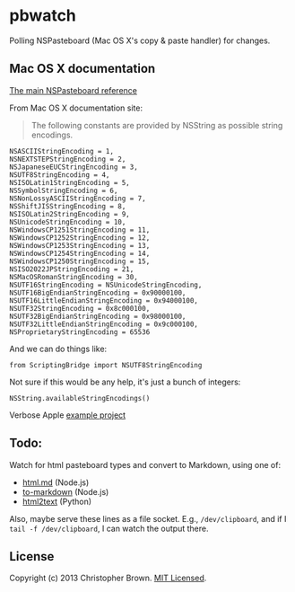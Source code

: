# pbwatch

Polling NSPasteboard (Mac OS X's copy & paste handler) for changes.


## Mac OS X documentation

[The main NSPasteboard reference](https://developer.apple.com/library/mac/documentation/Cocoa/Reference/ApplicationKit/Classes/NSPasteboard_Class/Reference/Reference.html)

From Mac OS X documentation site:

> The following constants are provided by NSString as possible string encodings.

    NSASCIIStringEncoding = 1,
    NSNEXTSTEPStringEncoding = 2,
    NSJapaneseEUCStringEncoding = 3,
    NSUTF8StringEncoding = 4,
    NSISOLatin1StringEncoding = 5,
    NSSymbolStringEncoding = 6,
    NSNonLossyASCIIStringEncoding = 7,
    NSShiftJISStringEncoding = 8,
    NSISOLatin2StringEncoding = 9,
    NSUnicodeStringEncoding = 10,
    NSWindowsCP1251StringEncoding = 11,
    NSWindowsCP1252StringEncoding = 12,
    NSWindowsCP1253StringEncoding = 13,
    NSWindowsCP1254StringEncoding = 14,
    NSWindowsCP1250StringEncoding = 15,
    NSISO2022JPStringEncoding = 21,
    NSMacOSRomanStringEncoding = 30,
    NSUTF16StringEncoding = NSUnicodeStringEncoding,
    NSUTF16BigEndianStringEncoding = 0x90000100,
    NSUTF16LittleEndianStringEncoding = 0x94000100,
    NSUTF32StringEncoding = 0x8c000100,
    NSUTF32BigEndianStringEncoding = 0x98000100,
    NSUTF32LittleEndianStringEncoding = 0x9c000100,
    NSProprietaryStringEncoding = 65536

And we can do things like:

    from ScriptingBridge import NSUTF8StringEncoding

Not sure if this would be any help, it's just a bunch of integers:

    NSString.availableStringEncodings()

Verbose Apple [example project](https://developer.apple.com/library/mac/samplecode/ClipboardViewer/Introduction/Intro.html#//apple_ref/doc/uid/DTS40008825-Intro-DontLinkElementID_2)


## Todo:

Watch for html pasteboard types and convert to Markdown, using one of:

* [html.md](https://github.com/neocotic/html.md) (Node.js)
* [to-markdown](https://github.com/domchristie/to-markdown) (Node.js)
* [html2text](https://github.com/aaronsw/html2text) (Python)

Also, maybe serve these lines as a file socket. E.g., `/dev/clipboard`, and if I `tail -f /dev/clipboard`, I can watch the output there.


## License

Copyright (c) 2013 Christopher Brown. [MIT Licensed](LICENSE).
